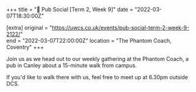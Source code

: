 +++
title = "🍔 Pub Social [Term 2, Week 9]"
date = "2022-03-07T18:30:00Z"

[extra]
original = "https://uwcs.co.uk/events/pub-social-term-2-week-9-2122/"    
end = "2022-03-07T22:00:00Z"
location = "The Phantom Coach, Coventry"
+++

Join us as we head out to our weekly gathering at the Phantom Coach, a pub in Canley about a 15-minute walk from campus.

If you'd like to walk there with us, feel free to meet up at 6.30pm outside DCS.

